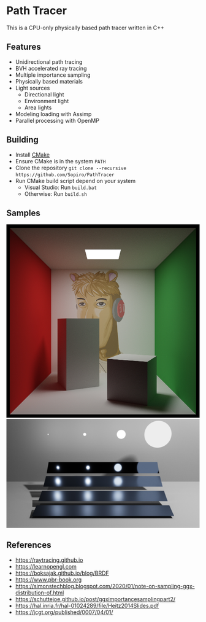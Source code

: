 # Path Tracer

This is a CPU-only physically based path tracer written in C++

## Features
- Unidirectional path tracing
- BVH accelerated ray tracing
- Multiple importance sampling
- Physically based materials
- Light sources
  - Directional light
  - Environment light
  - Area lights
- Modeling loading with Assimp
- Parallel processing with OpenMP

## Building
- Install [CMake](https://cmake.org/install/)
- Ensure CMake is in the system `PATH`
- Clone the repository `git clone --recursive https://github.com/Sopiro/PathTracer`
- Run CMake build script depend on your system
  - Visual Studio: Run `build.bat`
  - Otherwise: Run `build.sh`

## Samples
![CornellBox](.github/image/render_1000x1000_s1024_d2147483647_t327.607s.png)
![MIS](.github/image/render_1920x1080_s128_d2147483647_t191.966s.png)

## References
- https://raytracing.github.io
- https://learnopengl.com
- https://boksajak.github.io/blog/BRDF
- https://www.pbr-book.org
- https://simonstechblog.blogspot.com/2020/01/note-on-sampling-ggx-distribution-of.html
- https://schuttejoe.github.io/post/ggximportancesamplingpart2/
- https://hal.inria.fr/hal-01024289/file/Heitz2014Slides.pdf
- https://jcgt.org/published/0007/04/01/
